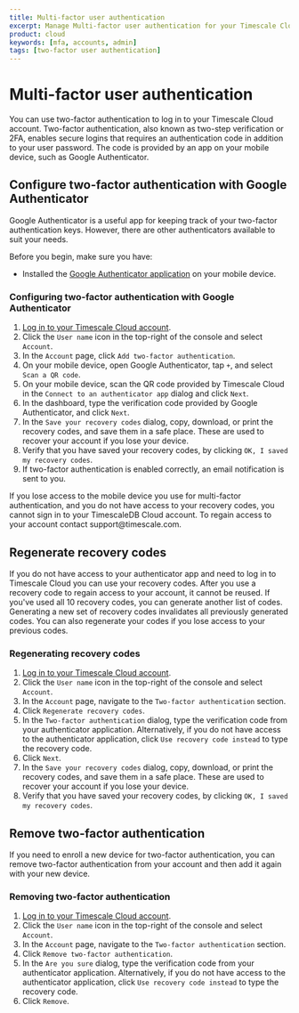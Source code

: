 ```yaml
---
title: Multi-factor user authentication
excerpt: Manage Multi-factor user authentication for your Timescale Cloud account
product: cloud
keywords: [mfa, accounts, admin]
tags: [two-factor user authentication]
---
```


# Multi-factor user authentication

You can use two-factor authentication to log in to your Timescale Cloud account.
Two-factor authentication, also known as two-step verification or 2FA, enables
secure logins that requires an authentication code in addition to your user
password. The code is provided by an app on your mobile device, such as Google
Authenticator.

## Configure two-factor authentication with Google Authenticator

Google Authenticator is a useful app for keeping track of your two-factor
authentication keys. However, there are other authenticators available to suit
your needs.

Before you begin, make sure you have:

*   Installed the [Google Authenticator application][install-google-authenticator]
  on your mobile device.

<procedure>

### Configuring two-factor authentication with Google Authenticator

1.  [Log in to your Timescale Cloud account][cloud-login].
1.  Click the `User name` icon in the top-right of the console and select `Account`.
1.  In the `Account` page, click `Add two-factor authentication`.
1.  On your mobile device, open Google Authenticator, tap `+`, and select
    `Scan a QR code`.
1.  On your mobile device, scan the QR code provided by Timescale Cloud in the
    `Connect to an authenticator app` dialog and click `Next`.
1.  In the dashboard, type the verification code provided by Google
    Authenticator, and click `Next`.
1.  In the `Save your recovery codes` dialog, copy, download, or print the
    recovery codes, and save them in a safe place. These are used to recover
    your account if you lose your device.
1.  Verify that you have saved your recovery codes, by clicking `OK, I saved my
    recovery codes`.
1.  If two-factor authentication is enabled correctly, an email notification is
    sent to you.

</procedure>

<highlight type="warning">
If you lose access to the mobile device you use for multi-factor authentication,
and you do not have access to your recovery codes, you cannot sign in to your
TimescaleDB Cloud account. To regain access to your account 
contact support@timescale.com.
</highlight>

## Regenerate recovery codes

If you do not have access to your authenticator app and need to log in to
Timescale Cloud you can use your recovery codes. After you use a recovery code
to regain access to your account, it cannot be reused. If you've used all 10
recovery codes, you can generate another list of codes. Generating a new set of
recovery codes invalidates all previously generated codes. You can also
regenerate your codes if you lose access to your previous codes.

<procedure>

### Regenerating recovery codes

1.  [Log in to your Timescale Cloud account][cloud-login].
1.  Click the `User name` icon in the top-right of the console and select `Account`.
1.  In the `Account` page, navigate to the `Two-factor authentication` section.
1.  Click `Regenerate recovery codes`. 
1.  In the `Two-factor authentication` dialog, type the verification code from
    your authenticator application.
    Alternatively, if you do not have access to the authenticator application,
    click `Use recovery code instead` to type the recovery code.
1.  Click `Next`.
1.  In the `Save your recovery codes` dialog, copy, download, or print the
    recovery codes, and save them in a safe place. These are used to recover
    your account if you lose your device.
1.  Verify that you have saved your recovery codes, by clicking `OK, I saved my recovery codes`.

</procedure>

## Remove two-factor authentication

If you need to enroll a new device for two-factor authentication, you can 
remove two-factor authentication from your account and then add it 
again with your new device.

<procedure>

### Removing two-factor authentication

1.  [Log in to your Timescale Cloud account][cloud-login].
1.  Click the `User name` icon in the top-right of the console and select `Account`.
1.  In the `Account` page, navigate to the `Two-factor authentication` section.
1.  Click `Remove two-factor authentication`.
1.  In the `Are you sure` dialog, type the verification code from your
    authenticator application. Alternatively, if you do not have access to the
    authenticator application, click `Use recovery code instead` to type the
    recovery code.
1.  Click `Remove`.

</procedure>

[cloud-login]: https://console.cloud.timescale.com/
[install-google-authenticator]: https://support.google.com/accounts/answer/1066447
